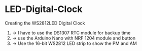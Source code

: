 # LED-Digital-Clock
Creating the WS2812LED Digital Clock

1) -> I have to use the DS1307 RTC module for backup time
2) -> use the Arduino Nano with NRF 1204 module and button  
3) -> Use the 16-bit WS2812 LED strip to show the PM and AM 
